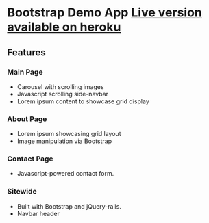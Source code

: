 # Bootstrap Demo App [Live version available on heroku](http://shrouded-lake-8095.herokuapp.com/)

## Features

### Main Page
* Carousel with scrolling images
* Javascript scrolling side-navbar
* Lorem ipsum content to showcase grid display

### About Page
* Lorem ipsum showcasing grid layout
* Image manipulation via Bootstrap

### Contact Page
* Javascript-powered contact form.

### Sitewide
* Built with Bootstrap and jQuery-rails.
* Navbar header